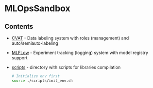 # MLOpsSandbox

## Contents

- [CVAT](cvat) - Data labeling system with roles (management) and auto/semiauto-labeling
- [MLFLow](mlflow) - Experiment tracking (logging) system with model registry support
- [scripts](scripts) - directory with scripts for libraries compilation

    ```bash
    # Initialize env first
    source ./scripts/init_env.sh
    ```
